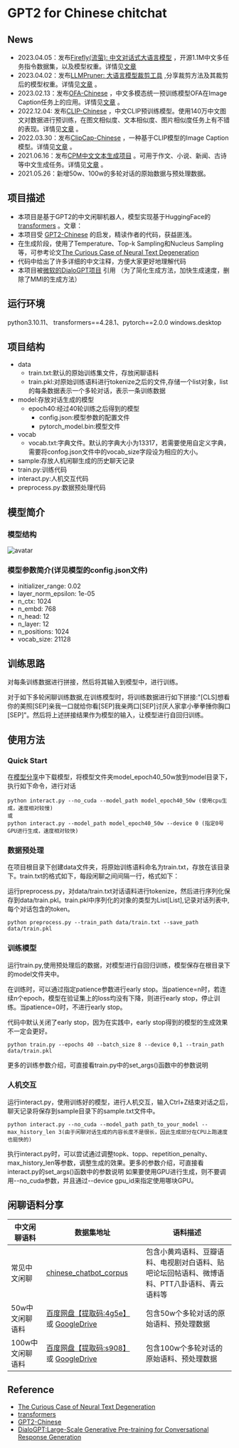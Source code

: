 # GPT2 for Chinese chitchat

## News
- 2023.04.05：发布[Firefly(流萤): 中文对话式大语言模型](https://github.com/yangjianxin1/Firefly) ，开源1.1M中文多任务指令数据集，以及模型权重。详情见[文章](https://mp.weixin.qq.com/s/TX7wj8IzD_EaMTvk0bjRtA)
- 2023.04.02：发布[LLMPruner: 大语言模型裁剪工具](https://github.com/yangjianxin1/LLMPruner) ,分享裁剪方法及其裁剪后的模型权重。详情见[文章](https://mp.weixin.qq.com/s/leVtrwZc1zLput51Nr99lw) 。
- 2023.02.13：发布[OFA-Chinese](https://github.com/yangjianxin1/OFA-Chinese) ，中文多模态统一预训练模型OFA在Image Caption任务上的应用。详情见[文章](https://mp.weixin.qq.com/s/thRbR1i6cZk8zUz3y2mq6g) 。
- 2022.12.04: 发布[CLIP-Chinese](https://github.com/yangjianxin1/CLIP-Chinese) ，中文CLIP预训练模型。使用140万中文图文对数据进行预训练，在图文相似度、文本相似度、图片相似度任务上有不错的表现。详情见[文章](https://mp.weixin.qq.com/s/6gQX91M-Lt7eiMimhYRJEw) 。
- 2022.03.30：发布[ClipCap-Chinese](https://github.com/yangjianxin1/ClipCap-Chinese) ，一种基于CLIP模型的Image Caption模型。详情见[文章](https://mp.weixin.qq.com/s/Mofjqi0ErSdRqRyP9gq6Zw) 。
- 2021.06.16：发布[CPM中文文本生成项目](https://github.com/yangjianxin1/CPM) 。可用于作文、小说、新闻、古诗等中文生成任务。详情见[文章](https://mp.weixin.qq.com/s/sFzUNtwrTvi2kAAGQ2M3UA) 。
- 2021.05.26：新增50w、100w的多轮对话的原始数据与预处理数据。


## 项目描述
- 本项目是基于GPT2的中文闲聊机器人，模型实现基于HuggingFace的[transformers](https://github.com/huggingface/transformers) 。文章：
- 本项目受 [GPT2-Chinese](https://github.com/Morizeyao/GPT2-Chinese) 的启发，精读作者的代码，获益匪浅。
- 在生成阶段，使用了Temperature、Top-k Sampling和Nucleus Sampling等，可参考论文[The Curious Case of Neural Text Degeneration](https://arxiv.xilesou.top/pdf/1904.09751.pdf)
- 代码中给出了许多详细的中文注释，方便大家更好地理解代码
- 本项目被[微软的DialoGPT项目](https://github.com/microsoft/DialoGPT) 引用 （为了简化生成方法，加快生成速度，删除了MMI的生成方法）

## 运行环境
python3.10.11、 transformers==4.28.1、pytorch==2.0.0
windows.desktop

## 项目结构
- data
    - train.txt:默认的原始训练集文件，存放闲聊语料 
    - train.pkl:对原始训练语料进行tokenize之后的文件,存储一个list对象，list的每条数据表示一个多轮对话，表示一条训练数据
- model:存放对话生成的模型
    - epoch40:经过40轮训练之后得到的模型
      - config.json:模型参数的配置文件
      - pytorch_model.bin:模型文件
- vocab
    - vocab.txt:字典文件。默认的字典大小为13317，若需要使用自定义字典，需要将confog.json文件中的vocab_size字段设为相应的大小。
- sample:存放人机闲聊生成的历史聊天记录
- train.py:训练代码
- interact.py:人机交互代码
- preprocess.py:数据预处理代码


## 模型简介
### 模型结构
![avatar](figure/model.png)


### 模型参数简介(详见模型的config.json文件)
- initializer_range: 0.02
- layer_norm_epsilon: 1e-05
- n_ctx: 1024
- n_embd: 768
- n_head: 12
- n_layer: 12
- n_positions: 1024
- vocab_size: 21128

## 训练思路
对每条训练数据进行拼接，然后将其输入到模型中，进行训练。

对于如下多轮闲聊训练数据,在训练模型时，将训练数据进行如下拼接:"[CLS]想看你的美照[SEP]亲我一口就给你看[SEP]我亲两口[SEP]讨厌人家拿小拳拳捶你胸口[SEP]"。然后将上述拼接结果作为模型的输入，让模型进行自回归训练。


## 使用方法
### Quick Start
在[模型分享](#model_share)中下载模型，将模型文件夹model_epoch40_50w放到model目录下，执行如下命令，进行对话
```
python interact.py --no_cuda --model_path model_epoch40_50w (使用cpu生成，速度相对较慢)
或
python interact.py --model_path model_epoch40_50w --device 0 (指定0号GPU进行生成，速度相对较快)
```


###  数据预处理
在项目根目录下创建data文件夹，将原始训练语料命名为train.txt，存放在该目录下。train.txt的格式如下，每段闲聊之间间隔一行，格式如下：

运行preprocess.py，对data/train.txt对话语料进行tokenize，然后进行序列化保存到data/train.pkl。train.pkl中序列化的对象的类型为List[List],记录对话列表中,每个对话包含的token。
```
python preprocess.py --train_path data/train.txt --save_path data/train.pkl
```

### 训练模型
运行train.py,使用预处理后的数据，对模型进行自回归训练，模型保存在根目录下的model文件夹中。

在训练时，可以通过指定patience参数进行early stop。当patience=n时，若连续n个epoch，模型在验证集上的loss均没有下降，则进行early stop，停止训练。当patience=0时，不进行early stop。

代码中默认关闭了early stop，因为在实践中，early stop得到的模型的生成效果不一定会更好。
```
python train.py --epochs 40 --batch_size 8 --device 0,1 --train_path data/train.pkl
```
更多的训练参数介绍，可直接看train.py中的set_args()函数中的参数说明

### 人机交互
运行interact.py，使用训练好的模型，进行人机交互，输入Ctrl+Z结束对话之后，聊天记录将保存到sample目录下的sample.txt文件中。
```
python interact.py --no_cuda --model_path path_to_your_model --max_history_len 3(由于闲聊对话生成的内容长度不是很长，因此生成部分在CPU上跑速度也挺快的)
```
执行interact.py时，可以尝试通过调整topk、topp、repetition_penalty、max_history_len等参数，调整生成的效果。更多的参数介绍，可直接看interact.py的set_args()函数中的参数说明
如果要使用GPU进行生成，则不要调用--no_cuda参数，并且通过--device gpu_id来指定使用哪块GPU。


## 闲聊语料分享
|中文闲聊语料 | 数据集地址 |语料描述|
|---------|--------|--------|
|常见中文闲聊|[chinese_chatbot_corpus](https://github.com/codemayq/chinese_chatbot_corpus)|包含小黄鸡语料、豆瓣语料、电视剧对白语料、贴吧论坛回帖语料、微博语料、PTT八卦语料、青云语料等|
|50w中文闲聊语料 | [百度网盘【提取码:4g5e】](https://pan.baidu.com/s/1M87Zf9e8iBqqmfTkKBWBWA) 或 [GoogleDrive](https://drive.google.com/drive/folders/1QFRsftLNTR_D3T55mS_FocPEZI7khdST?usp=sharing) |包含50w个多轮对话的原始语料、预处理数据|
|100w中文闲聊语料 | [百度网盘【提取码:s908】](https://pan.baidu.com/s/1TvCQgJWuOoK2f5D95nH3xg) 或 [GoogleDrive](https://drive.google.com/drive/folders/1NU4KLDRxdOGINwxoHGWfVOfP0wL05gyj?usp=sharing)|包含100w个多轮对话的原始语料、预处理数据|


## Reference
- [The Curious Case of Neural Text Degeneration](https://arxiv.xilesou.top/pdf/1904.09751.pdf)
- [transformers](https://github.com/huggingface/transformers)
- [GPT2-Chinese](https://github.com/Morizeyao/GPT2-Chinese)
- [DialoGPT:Large-Scale Generative Pre-training for Conversational Response Generation](https://arxiv.xilesou.top/pdf/1911.00536.pdf)




